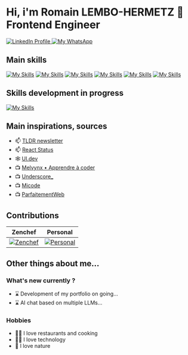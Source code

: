 # Hi, i'm Romain LEMBO-HERMETZ 👋 Frontend Engineer 

<div id="badges">
  <a href="https://www.linkedin.com/in/romainlembo">
    <img src="https://img.shields.io/badge/LinkedIn-blue?style=for-the-badge&logo=linkedin&logoColor=white" alt="LinkedIn Profile"/>
  </a>
  <a href="https://api.whatsapp.com/send?phone=+33645262075&text=urlencodedtext">
    <img src="https://img.shields.io/badge/WhatsApp-25D366?style=for-the-badge&logo=whatsapp&logoColor=white" alt="My WhatsApp" />
  </a>
</div>

## Main skills
[![My Skills](https://skillicons.dev/icons?i=react&theme=light)](https://react.dev/ "React 18")
[![My Skills](https://skillicons.dev/icons?i=nodejs&theme=light)](https://nodejs.org/ "Node 18")
[![My Skills](https://skillicons.dev/icons?i=ts&theme=light)](https://www.typescriptlang.org/ "TypeScript 5") 
[![My Skills](https://skillicons.dev/icons?i=aws&theme=light)](https://aws.amazon.com/ "AWS")
[![My Skills](https://skillicons.dev/icons?i=nextjs&theme=light)](https://nextjs.org/ "Next 13")
[![My Skills](https://skillicons.dev/icons?i=tailwind&theme=light)](https://tailwindcss.com/ "Tailwind CSS 3")

## Skills development in progress
[![My Skills](https://skillicons.dev/icons?i=figma&theme=light)](https://www.figma.com/ "Figma")

## Main inspirations, sources
- 📫 [TLDR newsletter](https://tldr.tech/)
- 📫 [React Status](https://react.statuscode.com/)
- 🕸️ [UI.dev](https://ui.dev/)
- 📺 [Melvynx • Apprendre à coder](https://www.youtube.com/@melvynxdev)
- 📺 [Underscore_](https://www.youtube.com/@Underscore_)
- 📺 [Micode](https://www.youtube.com/@Micode)
- 📺 [ParfaitementWeb](https://www.youtube.com/@ParfaitementWeb)

## Contributions

|  Zenchef  |                                                          Personal                                               |
| :-------: | :-------------------------------------------------------------------------------------------------------------: |
| [![Zenchef](https://streak-stats.demolab.com/?user=romainlembo-zenchef)](https://github.com/romainlembo-zenchef)            | [![Personal](https://streak-stats.demolab.com/?user=rlembo06)](https://github.com/rlembo06)                                                                                  |

## Other things about me...

### What's new currently ?
- ⌛ Development of my portfolio on going...
- ⌛ AI chat based on multiple LLMs...

### Hobbies
- 🧑‍🍳 I love restaurants and cooking
- 👨‍💻 I love technology
- 🌿 I love nature
